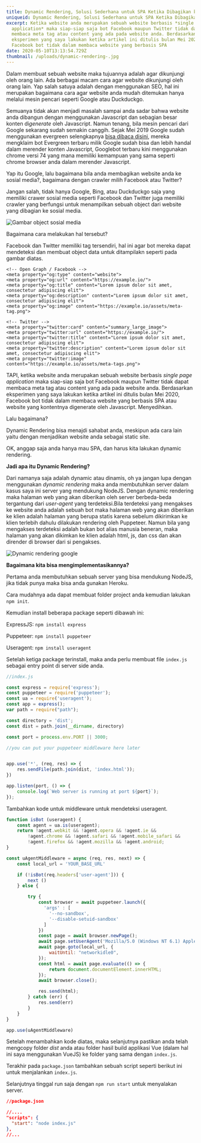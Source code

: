 ```yaml
---
title: Dynamic Rendering, Solusi Sederhana untuk SPA Ketika Dibagikan ke Sosial Media
uniqueid: Dynamic Rendering, Solusi Sederhana untuk SPA Ketika Dibagikan ke Sosial Media
excerpt: Ketika website anda merupakan sebuah website berbasis *single page
  application* maka siap-siap saja bot Facebook maupun Twitter tidak dapat
  membaca meta tag atau content yang ada pada website anda. Berdasarkan
  eksperimen yang saya lakukan ketika artikel ini ditulis bulan Mei 2020,
  Facebook bot tidak dalam membaca website yang berbasis SPA
date: 2020-05-10T13:13:54.729Z
thumbnail: /uploads/dynamic-rendering-.jpg
---
```

Dalam membuat sebuah website maka tujuannya adalah agar dikunjungi oleh orang lain. Ada berbagai macam cara agar website dikunjungi oleh orang lain. Yap salah satuya adalah dengan menggunakan SEO, hal ini merupakan bagaimana cara agar website anda mudah ditemukan hanya melalui mesin pencari seperti Google atau Duckduckgo.

Semuanya tidak akan menjadi masalah sampai anda sadar bahwa website anda dibangun dengan menggunakan Javascript dan sebagian besar konten di*generate* oleh Javascript. Namun tenang, bila mesin pencari dari Google sekarang sudah semakin canggih. Sejak Mei 2019 Google sudah menggunakan evergreen selengkapnya [bisa dibaca disini](https://webmasters.googleblog.com/2019/05/the-new-evergreen-googlebot.html), mereka mengklaim bot Evergreen terbaru milik Google sudah bisa dan lebih handal dalam merender konten Javascript, Googlebot terbaru kini menggunakan chrome versi 74 yang mana memiliki kemampuan yang sama seperti chrome browser anda dalam merender Javascript.

Yap itu Google, lalu bagaimana bila anda membagikan website anda ke sosial media?, bagaimana dengan crawler milih Facebook atau Twitter?

Jangan salah, tidak hanya Google, Bing, atau Duckduckgo saja yang memiliki crawer sosial media seperti Facebook dan Twitter juga memiliki crawler yang berfungsi untuk menampilkan sebuah object dari website yang dibagian ke sosial media.

![Gambar object sosial media](/uploads/screenshot-from-2020-05-10-14-47-29.png "Dokumentasi pribadi Kusiaga")

Bagaimana cara melakukan hal tersebut? 

Facebook dan Twitter memiliki tag tersendiri, hal ini agar bot mereka dapat mendeteksi dan membuat object data untuk ditampilakn seperti pada gambar diatas.

```django
<!-- Open Graph / Facebook -->
<meta property="og:type" content="website">
<meta property="og:url" content="https://example.io/">
<meta property="og:title" content="Lorem ipsum dolor sit amet, consectetur adipiscing elit">
<meta property="og:description" content="Lorem ipsum dolor sit amet, consectetur adipiscing elit">
<meta property="og:image" content="https://example.io/assets/meta-tag.png">

<!-- Twitter -->
<meta property="twitter:card" content="summary_large_image">
<meta property="twitter:url" content="https://example.io/">
<meta property="twitter:title" content="Lorem ipsum dolor sit amet, consectetur adipiscing elit">
<meta property="twitter:description" content="Lorem ipsum dolor sit amet, consectetur adipiscing elit">
<meta property="twitter:image" content="https://example.io/assets/meta-tags.png">
```

TAPI, ketika website anda merupakan sebuah website berbasis *single page application* maka siap-siap saja bot Facebook maupun Twitter tidak dapat membaca meta tag atau content yang ada pada website anda. Berdasarkan eksperimen yang saya lakukan ketika artikel ini ditulis bulan Mei 2020, Facebook bot tidak dalam membaca website yang berbasis SPA atau website yang kontentnya digenerate oleh Javascript. Menyedihkan.

Lalu bagaimana?  

Dynamic Rendering bisa menajdi sahabat anda, meskipun ada cara lain yaitu dengan menjadikan website anda sebagai static site.

OK, anggap saja anda hanya mau SPA, dan harus kita lakukan dynamic rendering. 

**Jadi apa itu Dynamic Rendering?**

Dari namanya saja adalah dynamic atau dinamis, oh ya jangan lupa dengan menggunakan *dynamic rendering* maka anda membutuhkan server dalam kasus saya ini server yang mendukung NodeJS. Dengan dynamic rendering maka halaman web yang akan diberikan oleh server berbeda-beda tergantung dari *user-agent* yang terdeteksi.Bila terdeteksi yang mengakses ke website anda adalah sebuah bot maka halaman web yang akan diberikan ke klien adalah halaman yang berupa statis karena sebelum dikirimkan ke klien terlebih dahulu dilakukan rendering oleh Puppeteer. Namun bila yang mengakses terdeteksi adalah bukan bot alias manusia beneran, maka halaman yang akan dikimkan ke klien adalah html, js, dan css dan akan dirender di browser dari si pengakses.

![Dynamic rendering google](/uploads/how-dynamic-rendering-works.png "Sumber dari website milik Google")

**Bagaimana kita bisa mengimplementasikannya?**

Pertama anda membutuhkan sebuah server yang bisa mendukung NodeJS, jika tidak punya maka bisa anda gunakan Heroku.

Cara mudahnya ada dapat membuat folder project anda kemudian lakukan `npm init`.

Kemudian install beberapa package seperti dibawah ini:

ExpressJS: `npm install express`

Puppeteer: `npm install puppeteer`

Useragent: `npm install useragent`

Setelah ketiga package terinstall, maka anda perlu membuat file `index.js` sebagai entry point di server side anda.

```javascript
//index.js

const express = require('express');
const puppeteer = require('puppeteer');
const ua = require('useragent');
const app = express();
var path = require("path");

const directory = 'dist';
const dist = path.join(__dirname, directory)

const port = process.env.PORT || 3000;

//you can put your puppeteer middleware here later


app.use('*', (req, res) => {
	res.sendFile(path.join(dist, 'index.html'));
})

app.listen(port, () => {
    console.log(`Web server is running at port ${port}`);
});
```

Tambahkan kode untuk middleware untuk mendeteksi useragent.

```javascript
function isBot (useragent) {
	const agent = ua.is(useragent);
	return !agent.webkit && !agent.opera && !agent.ie &&
        !agent.chrome && !agent.safari && !agent.mobile_safari &&
        !agent.firefox && !agent.mozilla && !agent.android;
}

const uAgentMiddleware = async (req, res, next) => {
	const local_url = 'YOUR_BASE_URL'

	if (!isBot(req.headers['user-agent'])) {
		next ()
	} else {

		try {
			const browser = await puppeteer.launch({
			  'args' : [
			    '--no-sandbox',
			    '--disable-setuid-sandbox'
			  ]
			})
			const page = await browser.newPage();
			await page.setUserAgent('Mozilla/5.0 (Windows NT 6.1) AppleWebKit/537.36 (KHTML, like Gecko) Chrome/41.0.2228.0 Safari/537.36');
		 	await page.goto(local_url, {
	            waitUntil: "networkidle0",
	        });
	        const html = await page.evaluate(() => {
	            return document.documentElement.innerHTML;
	        });
	        await browser.close();

	        res.send(html);
		} catch (err) {
			res.send(err)
		}
	}
}

app.use(uAgentMiddleware)
```

Setelah menambahkan kode diatas, maka selanjutnya pastikan anda telah mengcopy folder *dist* anda atau folder hasil build applikasi Vue (dalam hal ini saya menggunakan VueJS) ke folder yang sama dengan `index.js`.

Terakhir pada `package.json` tambahkan sebuah script seperti berikut ini untuk menjalankan `index.js`.

Selanjutnya tinggal run saja dengan `npm run start` untuk menyalakan server.

```json
//package.json

//....  
"scripts": {
  "start": "node index.js"
},
//...
```